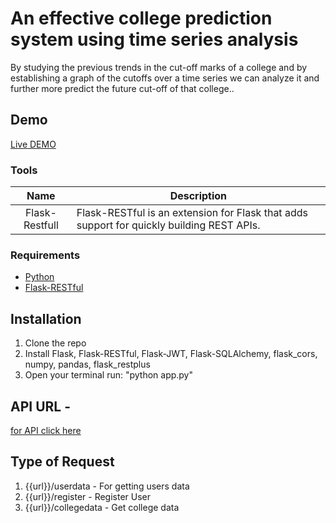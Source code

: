 # An effective college prediction system using time series analysis
By studying the previous trends in the cut-off marks of a college and by establishing a graph of the cutoffs over a time series we can analyze it and further more predict the future cut-off of that college..


## Demo
[Live DEMO](https://bomonew-e241c.firebaseapp.com/)

### Tools
| Name             | Description   |
| :-------------:|--------------|
| Flask-Restfull |  Flask-RESTful is an extension for Flask that adds support for quickly building REST APIs. |


### Requirements
- [Python](https://www.python.org/)
- [Flask-RESTful](https://flask-restful.readthedocs.io/en/latest/) 

## Installation


1. Clone the repo
2. Install Flask,
Flask-RESTful,
Flask-JWT,
Flask-SQLAlchemy,
flask_cors,
numpy,
pandas,
flask_restplus
3. Open your terminal run: "python app.py"

## API URL -

[for API click here](https://stores-rest-api-22.herokuapp.com/) 

## Type of Request
1. {{url}}/userdata - For getting users data
2. {{url}}/register - Register User
3. {{url}}/collegedata - Get college data 


